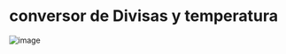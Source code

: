 # conversor de Divisas y temperatura




![image](https://user-images.githubusercontent.com/65370044/229904964-f7b3ce99-2999-4123-afec-2faab5684e51.png)



